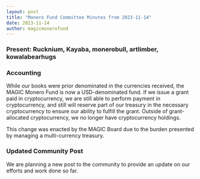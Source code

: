 ```yaml
---
layout: post
title: "Monero Fund Committee Minutes from 2023-11-14"
date: 2023-11-14
author: magicmonerofund
---
```


### Present: Rucknium, Kayaba, monerobull, artlimber, kowalabearhugs

### Accounting

While our books were prior denominated in the currencies received, the MAGIC Monero Fund is now a USD-denominated fund. If we issue a grant paid in cryptocurrency, we are still able to perform payment in cryptocurrency, and still will reserve part of our treasury in the necessary cryptocurrency to ensure our ability to fulfill the grant. Outside of grant-allocated cryptocurrency, we no longer have cryptocurrency holdings.

This change was enacted by the MAGIC Board due to the burden presented by managing a multi-currency treasury.

### Updated Community Post

We are planning a new post to the community to provide an update on our efforts and work done so far.
